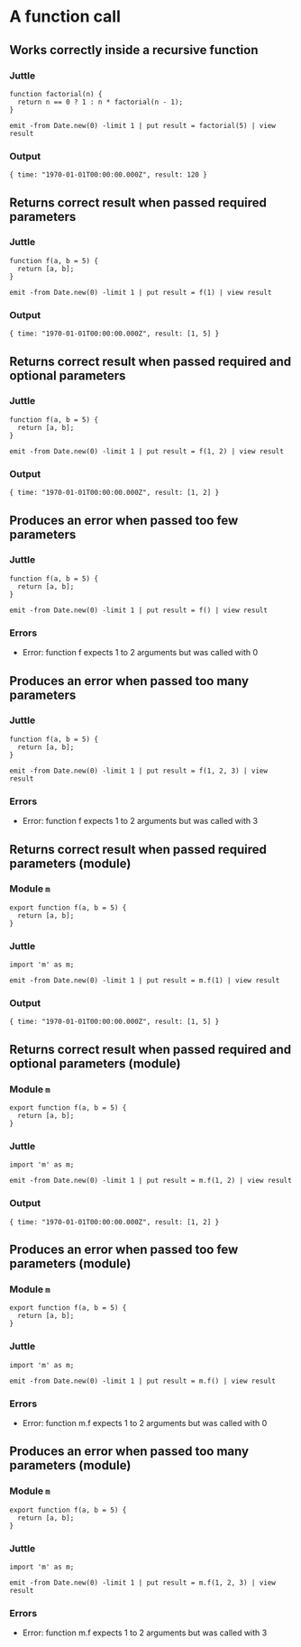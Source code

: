 A function call
===============

Works correctly inside a recursive function
-------------------------------------------

### Juttle

    function factorial(n) {
      return n == 0 ? 1 : n * factorial(n - 1);
    }

    emit -from Date.new(0) -limit 1 | put result = factorial(5) | view result

### Output

    { time: "1970-01-01T00:00:00.000Z", result: 120 }

Returns correct result when passed required parameters
------------------------------------------------------

### Juttle

    function f(a, b = 5) {
      return [a, b];
    }

    emit -from Date.new(0) -limit 1 | put result = f(1) | view result

### Output

    { time: "1970-01-01T00:00:00.000Z", result: [1, 5] }

Returns correct result when passed required and optional parameters
-------------------------------------------------------------------

### Juttle

    function f(a, b = 5) {
      return [a, b];
    }

    emit -from Date.new(0) -limit 1 | put result = f(1, 2) | view result

### Output

    { time: "1970-01-01T00:00:00.000Z", result: [1, 2] }

Produces an error when passed too few parameters
------------------------------------------------

### Juttle

    function f(a, b = 5) {
      return [a, b];
    }

    emit -from Date.new(0) -limit 1 | put result = f() | view result

### Errors

  * Error: function f expects 1 to 2 arguments but was called with 0

Produces an error when passed too many parameters
-------------------------------------------------

### Juttle

    function f(a, b = 5) {
      return [a, b];
    }

    emit -from Date.new(0) -limit 1 | put result = f(1, 2, 3) | view result

### Errors

  * Error: function f expects 1 to 2 arguments but was called with 3

Returns correct result when passed required parameters (module)
---------------------------------------------------------------

### Module `m`

    export function f(a, b = 5) {
      return [a, b];
    }

### Juttle

    import 'm' as m;

    emit -from Date.new(0) -limit 1 | put result = m.f(1) | view result

### Output

    { time: "1970-01-01T00:00:00.000Z", result: [1, 5] }

Returns correct result when passed required and optional parameters (module)
----------------------------------------------------------------------------

### Module `m`

    export function f(a, b = 5) {
      return [a, b];
    }

### Juttle

    import 'm' as m;

    emit -from Date.new(0) -limit 1 | put result = m.f(1, 2) | view result

### Output

    { time: "1970-01-01T00:00:00.000Z", result: [1, 2] }

Produces an error when passed too few parameters (module)
---------------------------------------------------------

### Module `m`

    export function f(a, b = 5) {
      return [a, b];
    }

### Juttle

    import 'm' as m;

    emit -from Date.new(0) -limit 1 | put result = m.f() | view result

### Errors

  * Error: function m.f expects 1 to 2 arguments but was called with 0

Produces an error when passed too many parameters (module)
----------------------------------------------------------

### Module `m`

    export function f(a, b = 5) {
      return [a, b];
    }

### Juttle

    import 'm' as m;

    emit -from Date.new(0) -limit 1 | put result = m.f(1, 2, 3) | view result

### Errors

  * Error: function m.f expects 1 to 2 arguments but was called with 3
